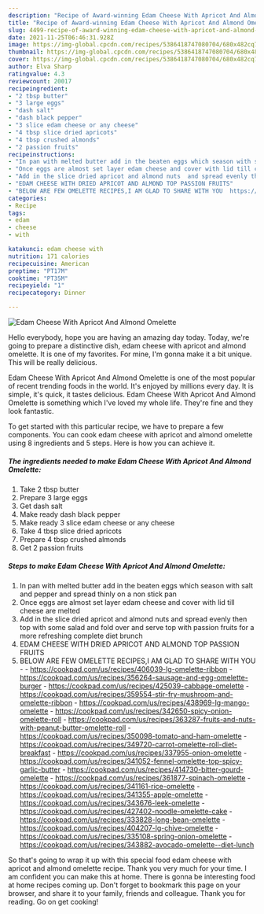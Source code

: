 ```yaml
---
description: "Recipe of Award-winning Edam Cheese With Apricot And Almond Omelette"
title: "Recipe of Award-winning Edam Cheese With Apricot And Almond Omelette"
slug: 4499-recipe-of-award-winning-edam-cheese-with-apricot-and-almond-omelette
date: 2021-11-25T06:46:31.928Z
image: https://img-global.cpcdn.com/recipes/5386418747080704/680x482cq70/edam-cheese-with-apricot-and-almond-omelette-recipe-main-photo.jpg
thumbnail: https://img-global.cpcdn.com/recipes/5386418747080704/680x482cq70/edam-cheese-with-apricot-and-almond-omelette-recipe-main-photo.jpg
cover: https://img-global.cpcdn.com/recipes/5386418747080704/680x482cq70/edam-cheese-with-apricot-and-almond-omelette-recipe-main-photo.jpg
author: Elva Sharp
ratingvalue: 4.3
reviewcount: 20017
recipeingredient:
- "2 tbsp butter"
- "3 large eggs"
- "dash salt"
- "dash black pepper"
- "3 slice edam cheese or any cheese"
- "4 tbsp slice dried apricots"
- "4 tbsp crushed almonds"
- "2 passion fruits"
recipeinstructions:
- "In pan with melted butter add in the beaten eggs which season with salt and pepper and spread thinly on a non stick pan"
- "Once eggs are almost set layer edam cheese and cover with lid till cheese are melted"
- "Add in the slice dried apricot and almond nuts  and spread evenly then top with some salad and fold over and serve top with passion fruits for a more refreshing complete diet brunch"
- "EDAM CHEESE WITH DRIED APRICOT AND ALMOND TOP PASSION FRUITS"
- "BELOW ARE FEW OMELETTE RECIPES,I AM GLAD TO SHARE WITH YOU  https://cookpad.com/us/recipes/406039-lg-omelette-ribbon https://cookpad.com/us/recipes/356264-sausage-and-egg-omelette-burger https://cookpad.com/us/recipes/425039-cabbage-omelette https://cookpad.com/us/recipes/359554-stir-fry-mushroom-and-omelette-ribbon https://cookpad.com/us/recipes/438969-lg-mango-omelette https://cookpad.com/us/recipes/342650-spicy-onion-omelette-roll https://cookpad.com/us/recipes/363287-fruits-and-nuts-with-peanut-butter-omelette-roll https://cookpad.com/us/recipes/350098-tomato-and-ham-omelette https://cookpad.com/us/recipes/349720-carrot-omelette-roll-diet-breakfast https://cookpad.com/us/recipes/337955-onion-omelette https://cookpad.com/us/recipes/341052-fennel-omelette-top-spicy-garlic-butter https://cookpad.com/us/recipes/414730-bitter-gourd-omelette https://cookpad.com/us/recipes/361877-spinach-omelette https://cookpad.com/us/recipes/341161-rice-omelette https://cookpad.com/us/recipes/341355-apple-omelette https://cookpad.com/us/recipes/343676-leek-omelette https://cookpad.com/us/recipes/427402-noodle-omelette-cake https://cookpad.com/us/recipes/333828-long-bean-omelette https://cookpad.com/us/recipes/404207-lg-chive-omelette https://cookpad.com/us/recipes/335108-spring-onion-omelette https://cookpad.com/us/recipes/343882-avocado-omelette--diet-lunch"
categories:
- Recipe
tags:
- edam
- cheese
- with

katakunci: edam cheese with 
nutrition: 171 calories
recipecuisine: American
preptime: "PT17M"
cooktime: "PT35M"
recipeyield: "1"
recipecategory: Dinner

---
```



![Edam Cheese With Apricot And Almond Omelette](https://img-global.cpcdn.com/recipes/5386418747080704/680x482cq70/edam-cheese-with-apricot-and-almond-omelette-recipe-main-photo.jpg)

Hello everybody, hope you are having an amazing day today. Today, we're going to prepare a distinctive dish, edam cheese with apricot and almond omelette. It is one of my favorites. For mine, I'm gonna make it a bit unique. This will be really delicious.



Edam Cheese With Apricot And Almond Omelette is one of the most popular of recent trending foods in the world. It's enjoyed by millions every day. It is simple, it's quick, it tastes delicious. Edam Cheese With Apricot And Almond Omelette is something which I've loved my whole life. They're fine and they look fantastic.


To get started with this particular recipe, we have to prepare a few components. You can cook edam cheese with apricot and almond omelette using 8 ingredients and 5 steps. Here is how you can achieve it.

<!--inarticleads1-->

##### The ingredients needed to make Edam Cheese With Apricot And Almond Omelette:

1. Take 2 tbsp butter
1. Prepare 3 large eggs
1. Get dash salt
1. Make ready dash black pepper
1. Make ready 3 slice edam cheese or any cheese
1. Take 4 tbsp slice dried apricots
1. Prepare 4 tbsp crushed almonds
1. Get 2 passion fruits




<!--inarticleads2-->

##### Steps to make Edam Cheese With Apricot And Almond Omelette:

1. In pan with melted butter add in the beaten eggs which season with salt and pepper and spread thinly on a non stick pan
1. Once eggs are almost set layer edam cheese and cover with lid till cheese are melted
1. Add in the slice dried apricot and almond nuts  and spread evenly then top with some salad and fold over and serve top with passion fruits for a more refreshing complete diet brunch
1. EDAM CHEESE WITH DRIED APRICOT AND ALMOND TOP PASSION FRUITS
1. BELOW ARE FEW OMELETTE RECIPES,I AM GLAD TO SHARE WITH YOU -  - https://cookpad.com/us/recipes/406039-lg-omelette-ribbon - https://cookpad.com/us/recipes/356264-sausage-and-egg-omelette-burger - https://cookpad.com/us/recipes/425039-cabbage-omelette - https://cookpad.com/us/recipes/359554-stir-fry-mushroom-and-omelette-ribbon - https://cookpad.com/us/recipes/438969-lg-mango-omelette - https://cookpad.com/us/recipes/342650-spicy-onion-omelette-roll - https://cookpad.com/us/recipes/363287-fruits-and-nuts-with-peanut-butter-omelette-roll - https://cookpad.com/us/recipes/350098-tomato-and-ham-omelette - https://cookpad.com/us/recipes/349720-carrot-omelette-roll-diet-breakfast - https://cookpad.com/us/recipes/337955-onion-omelette - https://cookpad.com/us/recipes/341052-fennel-omelette-top-spicy-garlic-butter - https://cookpad.com/us/recipes/414730-bitter-gourd-omelette - https://cookpad.com/us/recipes/361877-spinach-omelette - https://cookpad.com/us/recipes/341161-rice-omelette - https://cookpad.com/us/recipes/341355-apple-omelette - https://cookpad.com/us/recipes/343676-leek-omelette - https://cookpad.com/us/recipes/427402-noodle-omelette-cake - https://cookpad.com/us/recipes/333828-long-bean-omelette - https://cookpad.com/us/recipes/404207-lg-chive-omelette - https://cookpad.com/us/recipes/335108-spring-onion-omelette - https://cookpad.com/us/recipes/343882-avocado-omelette--diet-lunch




So that's going to wrap it up with this special food edam cheese with apricot and almond omelette recipe. Thank you very much for your time. I am confident you can make this at home. There is gonna be interesting food at home recipes coming up. Don't forget to bookmark this page on your browser, and share it to your family, friends and colleague. Thank you for reading. Go on get cooking!
